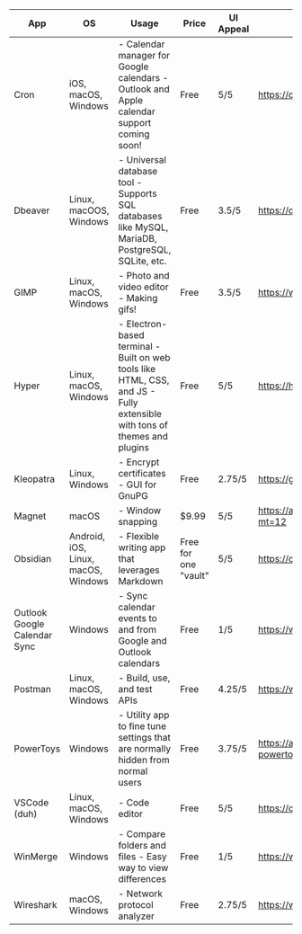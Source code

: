 | **App**                      | **OS**                              | **Usage**                                                                                                                | **Price**            | **UI Appeal** | **Link**                                                                   |
|------------------------------|-------------------------------------|--------------------------------------------------------------------------------------------------------------------------|----------------------|---------------|----------------------------------------------------------------------------|
| Cron                         | iOS, macOS, Windows                 | - Calendar manager for Google calendars - Outlook and Apple calendar support coming soon!                                | Free                 | 5/5           | https://cron.com/                                                          |
| Dbeaver                      | Linux, macOOS, Windows              | - Universal database tool - Supports SQL databases like MySQL, MariaDB, PostgreSQL, SQLite, etc.                         | Free                 | 3.5/5         | https://dbeaver.io/                                                        |
| GIMP                         | Linux, macOS, Windows               | - Photo and video editor - Making gifs!                                                                                  | Free                 | 3.5/5         | https://www.gimp.org/                                                      |
| Hyper                        | Linux, macOS, Windows               | - Electron-based terminal - Built on web tools like HTML, CSS, and JS - Fully extensible with tons of themes and plugins | Free                 | 5/5           | https://hyper.is/                                                          |
| Kleopatra                    | Linux, Windows                      | - Encrypt certificates - GUI for GnuPG                                                                                   | Free                 | 2.75/5        | https://gpg4win.org/download.html                                          |
| Magnet                       | macOS                               | - Window snapping                                                                                                        | $9.99                | 5/5           | https://apps.apple.com/us/app/magnet/id441258766?mt=12                     |
| Obsidian                     | Android, iOS, Linux, macOS, Windows | - Flexible writing app that leverages Markdown                                                                           | Free for one "vault" | 5/5           | https://obsidian.md/                                                       |
| Outlook Google Calendar Sync | Windows                             | - Sync calendar events to and from Google and Outlook calendars                                                          | Free                 | 1/5           | https://www.outlookgooglecalendarsync.com/                                 |
| Postman                      | Linux, macOS, Windows               | - Build, use, and test APIs                                                                                              | Free                 | 4.25/5        | https://www.postman.com/                                                   |
| PowerToys                    | Windows                             | - Utility app to fine tune settings that are normally hidden from normal users                                           | Free                 | 3.75/5        | https://apps.microsoft.com/store/detail/microsoft-powertoys/XP89DCGQ3K6VLD |
| VSCode (duh)                 | Linux, macOS, Windows               | - Code editor                                                                                                            | Free                 | 5/5           | https://code.visualstudio.com/                                             |
| WinMerge                     | Windows                             | - Compare folders and files - Easy way to view differences                                                               | Free                 | 1/5           | https://winmerge.org/?lang=en                                              |
| Wireshark                    | macOS, Windows                      | - Network protocol analyzer                                                                                              | Free                 | 2.75/5        | https://www.wireshark.org/                                                 |